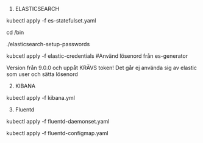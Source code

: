 1. ELASTICSEARCH

kubectl apply -f es-statefulset.yaml

cd /bin

./elasticsearch-setup-passwords

kubcetl apply -f elastic-credentials #Använd lösenord från es-generator

Version från 9.0.0 och uppåt KRÄVS token! Det går ej använda sig av elastic som user och sätta lösenord

2. KIBANA
   
kubectl apply -f kibana.yml

3. Fluentd
   
kubectl apply -f fluentd-daemonset.yaml

kubectl apply -f fluentd-configmap.yaml

